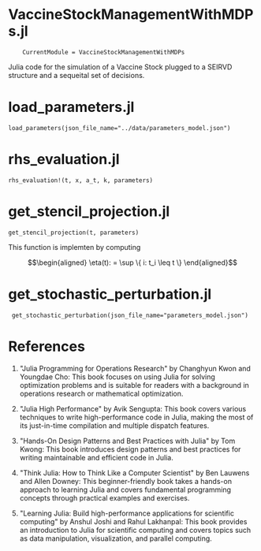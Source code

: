 # VaccineStockManagementWithMDPs.jl
```@meta
    CurrentModule = VaccineStockManagementWithMDPs
```

Julia code for the simulation of a Vaccine Stock plugged to a SEIRVD 
structure and a sequeital set of decisions.

# load_parameters.jl

```@docs
load_parameters(json_file_name="../data/parameters_model.json")
```

# rhs_evaluation.jl

```@docs
rhs_evaluation!(t, x, a_t, k, parameters)
```

# get_stencil_projection.jl
```@docs
get_stencil_projection(t, parameters)
```
This function is implemten by computing

```math
\begin{aligned}
    \eta(t): = \sup
        \{
            i: t_i \leq t
    \}
\end{aligned}
```

# get_stochastic_perturbation.jl
```@docs
 get_stochastic_perturbation(json_file_name="parameters_model.json")
```


# References

1. "Julia Programming for Operations Research" by Changhyun Kwon and Youngdae Cho: This book focuses on using Julia for solving optimization problems and is suitable for readers with a background in operations research or mathematical optimization.

2. "Julia High Performance" by Avik Sengupta: This book covers various techniques to write high-performance code in Julia, making the most of its just-in-time compilation and multiple dispatch features.

3. "Hands-On Design Patterns and Best Practices with Julia" by Tom Kwong: This book introduces design patterns and best practices for writing maintainable and efficient code in Julia.

4. "Think Julia: How to Think Like a Computer Scientist" by Ben Lauwens and Allen Downey: This beginner-friendly book takes a hands-on approach to learning Julia and covers fundamental programming concepts through practical examples and exercises.

5. "Learning Julia: Build high-performance applications for scientific computing" by Anshul Joshi and Rahul Lakhanpal: This book provides an introduction to Julia for scientific computing and covers topics such as data manipulation, visualization, and parallel computing.

